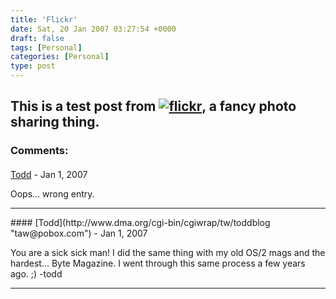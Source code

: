 ```yaml
---
title: 'Flickr'
date: Sat, 20 Jan 2007 03:27:54 +0000
draft: false
tags: [Personal]
categories: [Personal]
type: post
---
```


This is a test post from [![flickr](http://www.flickr.com/images/flickr_logo_blog.gif)](http://www.flickr.com/r/testpost), a fancy photo sharing thing.
---
### Comments:
#### 
[Todd](http://www.dma.org/cgi-bin/cgiwrap/tw/toddblog "taw@pobox.com") - <time datetime="2007-01-22 21:31:20">Jan 1, 2007</time>

Oops... wrong entry.
<hr />
#### 
[Todd](http://www.dma.org/cgi-bin/cgiwrap/tw/toddblog "taw@pobox.com") - <time datetime="2007-01-22 21:31:04">Jan 1, 2007</time>

You are a sick sick man! I did the same thing with my old OS/2 mags and the hardest... Byte Magazine. I went through this same process a few years ago. ;) -todd
<hr />
